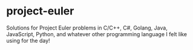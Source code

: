 # project-euler
Solutions for Project Euler problems in C/C++, C#, Golang, Java, JavaScript, Python, and whatever other programming language I felt like using for the day!

